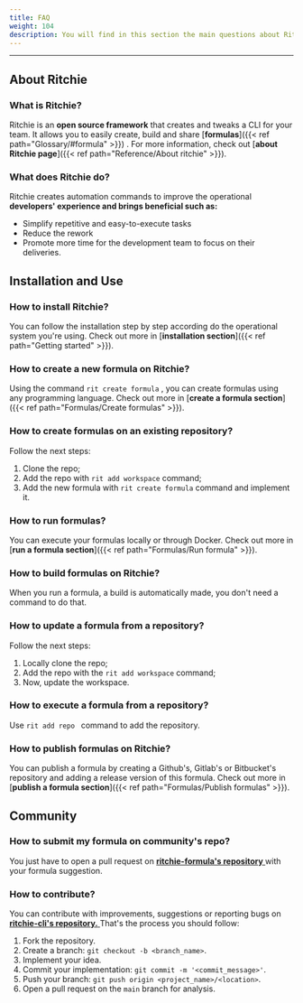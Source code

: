 ```yaml
---
title: FAQ
weight: 104
description: You will find in this section the main questions about Ritchie.
---
```


---

## **About Ritchie**

### **What is Ritchie?**

Ritchie is an **open source framework** that creates and tweaks a CLI for your team. It allows you to easily create, build and share [**formulas**]({{< ref path="Glossary/#formula" >}}) . For more information, check out  [**about Ritchie page**]({{< ref path="Reference/About ritchie" >}}).

### **What does Ritchie do?**

Ritchie creates automation commands to improve the operational **developers' experience and brings beneficial such as:**

- Simplify repetitive and easy-to-execute tasks
- Reduce the rework
- Promote more time for the development team to focus on their deliveries.

## **Installation and Use**

### **How to install Ritchie?**

You can follow the installation step by step according do the operational system you're using. Check out more in [**installation section**]({{< ref path="Getting started" >}}).

### **How to create a new formula on Ritchie?**

Using the command `rit create formula` , you can create formulas using any programming language. Check out more in [**create a formula section**]({{< ref path="Formulas/Create formulas" >}}).

### **How to create formulas on an existing repository?**

Follow the next steps:

1. Clone the repo;
2. Add the repo with `rit add workspace` command;
3. Add the new formula with `rit create formula` command and implement it.

### **How to run formulas?**

You can execute your formulas locally or through Docker. Check out more in [**run a formula section**]({{< ref path="Formulas/Run formula" >}}).

### **How to build formulas on Ritchie?**

When you run a formula, a build is automatically made, you don't need a command to do that.

### **How to update a formula from a repository?**

Follow the next steps:

1. Locally clone the repo;
2. Add the repo with the `rit add workspace` command;
3. Now, update the workspace.

### **How to execute a formula from a repository?**

Use `rit add repo ` command to add the repository.

### **How to publish formulas on Ritchie?**

You can publish a formula by creating a Github's, Gitlab's or Bitbucket's repository and adding a release version of this formula. Check out more in [**publish a formula section**]({{< ref path="Formulas/Publish formulas" >}}).

## **Community**

### How to submit my formula on community's repo?

You just have to open a pull request on [**ritchie-formula's repository** ](https://github.com/ZupIT/ritchie-formulas) with your formula suggestion.

### **How to contribute?**

You can contribute with improvements, suggestions or reporting bugs on[ **ritchie-cli's repository.** ](https://github.com/ZupIT/ritchie-cli)That's the process you should follow:

1. Fork the repository.
2. Create a branch: `git checkout -b <branch_name>`.
3. Implement your idea.
4. Commit your implementation: `git commit -m '<commit_message>'`.
5. Push your branch: `git push origin <project_name>/<location>`.
6. Open a pull request on the `main` branch for analysis.
